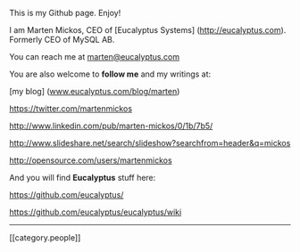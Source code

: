 This is my Github page. Enjoy!

I am Marten Mickos, CEO of [Eucalyptus Systems] (http://eucalyptus.com). Formerly CEO of MySQL AB.

You can reach me at [marten@eucalyptus.com](mailto:marten@eucalyptus.com) <br>


You are also welcome to **follow me** and my writings at:

[my blog] (www.eucalyptus.com/blog/marten)

   https://twitter.com/martenmickos

   http://www.linkedin.com/pub/marten-mickos/0/1b/7b5/

   http://www.slideshare.net/search/slideshow?searchfrom=header&q=mickos

   http://opensource.com/users/martenmickos

And you will find **Eucalyptus** stuff here:

   https://github.com/eucalyptus/

   https://github.com/eucalyptus/eucalyptus/wiki

*****
[[category.people]]
